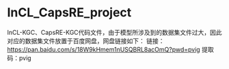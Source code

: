 # InCL_CapsRE_project
InCL-KGC、CapsRE-KGC代码文件，由于模型所涉及到的数据集文件过大，因此对应的数据集文件放置于百度网盘，网盘链接如下：
链接：https://pan.baidu.com/s/18W9kHmem1nUSQBRL8acOmQ?pwd=pvig 
提取码：pvig
